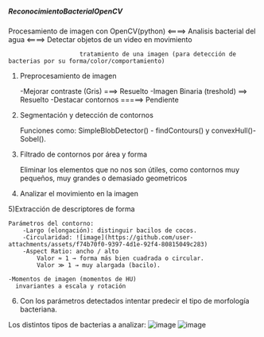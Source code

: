 ##### ReconocimientoBacterialOpenCV ##### 
Procesamiento de imagen con OpenCV(python) <====> Analisis bacterial del agua <====> Detectar objetos de un video en movimiento 

						tratamiento de una imagen (para detección de bacterias por su forma/color/comportamiento)

1) Preprocesamiento de imagen

 	-Mejorar contraste (Gris) ===> Resuelto
	-Imagen Binaria (treshold) ==> Resuelto
	-Destacar contornos  =====>  Pendiente

2) Segmentación y detección de contornos

   	Funciones como: SimpleBlobDetector() - findContours() y convexHull()- Sobel().

3) Filtrado de contornos por área y forma
   
   	Eliminar los elementos que no nos son útiles, como contornos muy pequeños, muy  grandes o demasiado geometricos
  
4) Analizar el movimiento en la imagen



5)Extracción de descriptores de forma

	Parámetros del contorno:
		-Largo (elongación): distinguir bacilos de cocos.
		-Circularidad: ![image](https://github.com/user-attachments/assets/f74b70f0-9397-4d1e-92f4-80815049c283)
		-Aspect Ratio: ancho / alto 
      		Valor ≈ 1 → forma más bien cuadrada o circular.
      		Valor ≫ 1 → muy alargada (bacilo).
    
    -Momentos de imagen (momentos de HU)
      invariantes a escala y rotación

6) Con los parámetros detectados intentar predecir el tipo de morfología bacteriana.


Los distintos tipos de bacterias a analizar:
![image](https://github.com/user-attachments/assets/a1fda4e6-919b-40c8-bb9e-990d8b97549f)
![image](https://github.com/user-attachments/assets/4399bb73-1eec-4ddf-8f69-ad2cab3c23ff)
